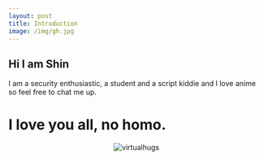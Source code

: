 ```yaml
---
layout: post
title: Introduction
image: /img/gh.jpg
---
```

## Hi I am Shin
I am a security enthusiastic, a student and a script kiddie and I love anime so feel free to chat me up.
# I love you all, no homo.

<center><img src="https://media1.tenor.com/images/24ac13447f9409d41c1aecb923aedf81/tenor.gif?itemid=3972670" alt="virtualhugs"/></center>
